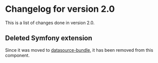 # Changelog for version 2.0

This is a list of changes done in version 2.0.

## Deleted Symfony extension

Since it was moved to [datasource-bundle](https://github.com/fsi-open/datasource-bundle),
it has been removed from this component.
